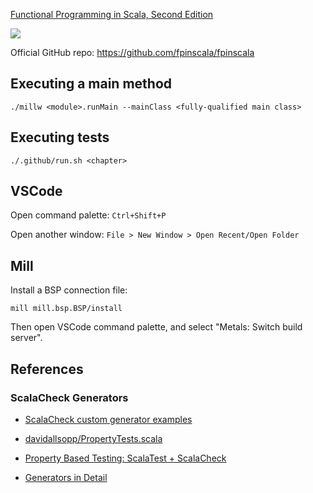 [Functional Programming in Scala, Second Edition](https://www.manning.com/books/functional-programming-in-scala-second-edition)

[![](https://github.com/asarkar/fp-scala/workflows/CI/badge.svg)](https://github.com/asarkar/fp-scala/actions)

Official GitHub repo: https://github.com/fpinscala/fpinscala

## Executing a main method
```
./millw <module>.runMain --mainClass <fully-qualified main class>
```

## Executing tests
```
./.github/run.sh <chapter>
```

## VSCode

Open command palette: `Ctrl+Shift+P`

Open another window: `File > New Window > Open Recent/Open Folder`

## Mill

Install a BSP connection file:
```
mill mill.bsp.BSP/install
```

Then open VSCode command palette, and select "Metals: Switch build server".


## References

### ScalaCheck Generators

* [ScalaCheck custom generator examples](https://alvinalexander.com/scala/scalacheck-custom-generator-examples/)

* [davidallsopp/PropertyTests.scala](https://gist.github.com/davidallsopp/60d7474a1fe8dc9b1f2d)

* [Property Based Testing: ScalaTest + ScalaCheck](https://medium.com/analytics-vidhya/property-based-testing-scalatest-scalacheck-52261a2b5c2c)

* [Generators in Detail](https://booksites.artima.com/scalacheck/examples/html/ch06.html)